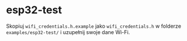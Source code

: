 # esp32-test

Skopiuj `wifi_credentials.h.example` jako `wifi_credentials.h` w folderze `examples/esp32-test/` i uzupełnij swoje dane Wi-Fi.
